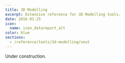 ```yaml
---
title: 3D Modelling
excerpt: Extensive reference for 3D Modelling tools.
date: 2016-01-25
icon:
  name: icon_datareport_alt
color: blue
sections:
  - /reference/tools/3d-modelling/seut
---
```


Under construction.